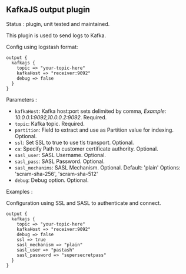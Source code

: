KafkaJS output plugin
---

Status : plugin, unit tested and maintained.

This plugin is used to send logs to Kafka.


Config using logstash format:
````
output {
  kafkajs {
    topic => "your-topic-here"
    kafkaHost => "receiver:9092"
    debug => false
  }
}
````

Parameters :
* ``kafkaHost``: Kafka host:port sets delimited by comma, _Example: 10.0.0.1:9092,10.0.0.2:9092_. Required. 
* ``topic``: Kafka topic. Required.
* ``partition``: Field to extract and use as Partition value for indexing. Optional.
* ``ssl``: Set SSL to true to use tls transport. Optional.
* ``ca``: Specify Path to customer certificate authority. Optional.
* ``sasl_user``: SASL Username. Optional.
* ``sasl_pass``: SASL Password. Optional.
* ``sasl_mechanims``: SASL Mechanism. Optional. Default: 'plain' Options: 'scram-sha-256', 'scram-sha-512'
* ``debug``: Debug option. Optional.

Examples :

Configuration using SSL and SASL to authenticate and connect.

```
output {
  kafkajs {
    topic => "your-topic-here"
    kafkaHost => "receiver:9092"
    debug => false
    ssl => true
    sasl_mechanism => "plain"
    sasl_user => "pastash"
    sasl_password => "supersecretpass"
  }
}
```
